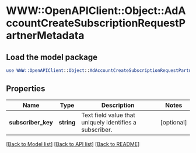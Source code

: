 # WWW::OpenAPIClient::Object::AdAccountCreateSubscriptionRequestPartnerMetadata

## Load the model package
```perl
use WWW::OpenAPIClient::Object::AdAccountCreateSubscriptionRequestPartnerMetadata;
```

## Properties
Name | Type | Description | Notes
------------ | ------------- | ------------- | -------------
**subscriber_key** | **string** | Text field value that uniquely identifies a subscriber. | [optional] 

[[Back to Model list]](../README.md#documentation-for-models) [[Back to API list]](../README.md#documentation-for-api-endpoints) [[Back to README]](../README.md)


